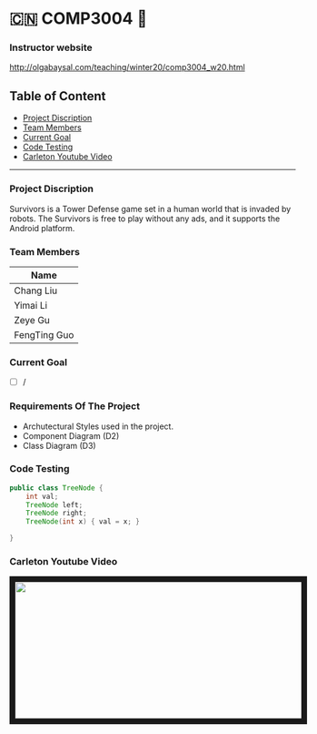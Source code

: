 # :cn: COMP3004 :thinking:

### Instructor website
http://olgabaysal.com/teaching/winter20/comp3004_w20.html

##  Table of Content

- [Project Discription](#project-discription)
- [Team Members](#team-members)
- [Current Goal](#current-goal)
- [Code Testing](#code-testing)
- [Carleton Youtube Video](#carleton-youtube-video)
---

###  Project Discription
Survivors is a Tower Defense game set in a human world that is invaded by robots. The Survivors is free to play without any ads, and it supports the Android platform.


### Team Members
Name |
-----|
Chang Liu|
Yimai Li|
Zeye Gu|
FengTing Guo|

### Current Goal
- [ ] /


### Requirements Of The Project
* Archutectural Styles used in the project.
* Component Diagram (D2)
* Class Diagram (D3)

### Code Testing

``` java
public class TreeNode {
    int val;
    TreeNode left;
    TreeNode right;
    TreeNode(int x) { val = x; }

}
```

### Carleton Youtube Video

<a href="https://youtu.be/kT-q31NzQUI
" target="_blank"><img src="https://github.com/LI-YIMAI/COMP3004/blob/master/README_Source/ucarl08.jpg" width="620" height="240" border="10" /></a>
